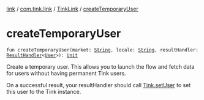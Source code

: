 [link](../../index.md) / [com.tink.link](../index.md) / [TinkLink](index.md) / [createTemporaryUser](./create-temporary-user.md)

# createTemporaryUser

`fun createTemporaryUser(market: `[`String`](https://kotlinlang.org/api/latest/jvm/stdlib/kotlin/-string/index.html)`, locale: `[`String`](https://kotlinlang.org/api/latest/jvm/stdlib/kotlin/-string/index.html)`, resultHandler: `[`ResultHandler`](../../com.tink.service.handler/-result-handler/index.md)`<`[`User`](../../com.tink.model.user/-user/index.md)`>): `[`Unit`](https://kotlinlang.org/api/latest/jvm/stdlib/kotlin/-unit/index.html)

Create a temporary user.
This allows you to launch the flow and fetch data for users without having permanent Tink users.

On a successful result, your resultHandler should call [Tink.setUser](../../com.tink.core/-tink/set-user.md) to set this user to the Tink instance.

